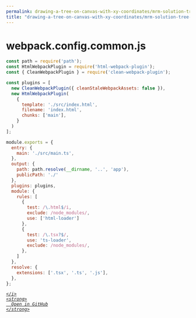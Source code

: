 ```yaml
---
permalink: drawing-a-tree-on-canvas-with-xy-coordinates/mrm-solution-tree---ep/webpack/webpack.config.common.js.html
title: "drawing-a-tree-on-canvas-with-xy-coordinates/mrm-solution-tree---ep/webpack/webpack.config.common.js"
---
```


# webpack.config.common.js
```javascript
const path = require('path');
const HtmlWebpackPlugin = require('html-webpack-plugin');
const { CleanWebpackPlugin } = require('clean-webpack-plugin');

const plugins = [
  new CleanWebpackPlugin({ cleanStaleWebpackAssets: false }),
  new HtmlWebpackPlugin(
    {
      template: './src/index.html',
      filename: 'index.html',
      chunks: ['main'],
    }
  )
];

module.exports = {
  entry: {
    main: './src/main.ts',
  },
  output: {
    path: path.resolve(__dirname, '..', 'app'),
    publicPath: './'
  },
  plugins: plugins,
  module: {
    rules: [
      {
        test: /\.html$/i,
        exclude: /node_modules/,
        use: ['html-loader']
      },
      {
        test: /\.tsx?$/,
        use: 'ts-loader',
        exclude: /node_modules/,
      },
    ]
  },
  resolve: {
    extensions: ['.tsx', '.ts', '.js'],
  },
};

```
<div class="social open-gh-btn my-4">
  <a class="btn btn-github" href="https://github.com/tobiasbriones/test-blog-deploy/tree/main/mathswe/representation/repsymo/2dp/mrm/feat/drawing-a-tree-on-canvas-with-xy-coordinates/mrm-solution-tree---ep/webpack/webpack.config.common.js" target="_blank">
    <i class="fab fa-github">
      
    </i>
    <strong>
      Open in GitHub
    </strong>
  </a>
</div>